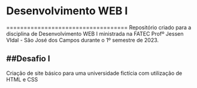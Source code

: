 # Desenvolvimento WEB I
===================================
Repositório criado para a disciplina de Desenvolvimento WEB I ministrada na FATEC Profº Jessen VIdal - Sâo José dos Campos durante o 1º semestre de 2023.

##Desafio I
-----------------------------------
Criação de site básico para uma universidade fictícia com utilização de HTML e CSS
